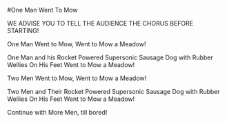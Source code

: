 #One Man Went To Mow

WE ADVISE YOU TO TELL THE AUDIENCE THE CHORUS BEFORE STARTING!

One Man Went to Mow, Went to Mow a 
Meadow!

One Man and his Rocket Powered Supersonic Sausage Dog with Rubber Wellies On His Feet
Went to Mow a Meadow!

Two Men Went to Mow, Went to Mow a 
Meadow!

Two Men and Their Rocket Powered Supersonic Sausage Dog with Rubber Wellies On His Feet
Went to Mow a Meadow!

Continue with More Men, till bored!